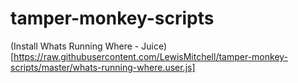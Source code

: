 # tamper-monkey-scripts

(Install Whats Running Where - Juice)[https://raw.githubusercontent.com/LewisMitchell/tamper-monkey-scripts/master/whats-running-where.user.js]
